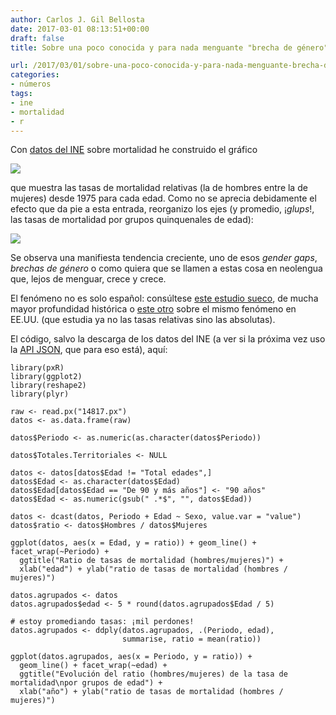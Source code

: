 ```yaml
---
author: Carlos J. Gil Bellosta
date: 2017-03-01 08:13:51+00:00
draft: false
title: Sobre una poco conocida y para nada menguante "brecha de género"

url: /2017/03/01/sobre-una-poco-conocida-y-para-nada-menguante-brecha-de-genero/
categories:
- números
tags:
- ine
- mortalidad
- r
---
```


Con [datos del INE](http://www.ine.es/jaxiT3/Tabla.htm?t=14817&L=0) sobre mortalidad he construido el gráfico

![](/wp-uploads/2017/02/tasas_mortalidad_edad.png)


que muestra las tasas de mortalidad relativas (la de hombres entre la de mujeres) desde 1975 para cada edad. Como no se aprecia debidamente el efecto que da pie a esta entrada, reorganizo los ejes (y promedio, ¡_glups_!, las tasas de mortalidad por grupos quinquenales de edad):

![](/wp-uploads/2017/02/tasas_mortalidad_anno.png)


Se observa una manifiesta tendencia creciente, uno de esos _gender gaps_, _brechas de género_ o como quiera que se llamen a estas cosa en neolengua que, lejos de menguar, crece y crece.

El fenómeno no es solo español: consúltese [este estudio sueco](https://ikashnitsky.github.io/2017/gender-gap-in-swedish-mortality/), de mucha mayor profundidad histórica o [este otro](https://www.nytimes.com/2015/11/03/health/death-rates-rising-for-middle-aged-white-americans-study-finds.html) sobre el mismo fenómeno en EE.UU. (que estudia ya no las tasas relativas sino las absolutas).

El código, salvo la descarga de los datos del INE (a ver si la próxima vez uso la [API JSON](http://www.ine.es/dyngs/DataLab/es/manual.html?&cid=45), que para eso está), aquí:




    library(pxR)
    library(ggplot2)
    library(reshape2)
    library(plyr)

    raw <- read.px("14817.px")
    datos <- as.data.frame(raw)

    datos$Periodo <- as.numeric(as.character(datos$Periodo))

    datos$Totales.Territoriales <- NULL

    datos <- datos[datos$Edad != "Total edades",]
    datos$Edad <- as.character(datos$Edad)
    datos$Edad[datos$Edad == "De 90 y más años"] <- "90 años"
    datos$Edad <- as.numeric(gsub(" .*$", "", datos$Edad))

    datos <- dcast(datos, Periodo + Edad ~ Sexo, value.var = "value")
    datos$ratio <- datos$Hombres / datos$Mujeres

    ggplot(datos, aes(x = Edad, y = ratio)) + geom_line() + facet_wrap(~Periodo) +
      ggtitle("Ratio de tasas de mortalidad (hombres/mujeres)") +
      xlab("edad") + ylab("ratio de tasas de mortalidad (hombres / mujeres)")

    datos.agrupados <- datos
    datos.agrupados$edad <- 5 * round(datos.agrupados$Edad / 5)

    # estoy promediando tasas: ¡mil perdones!
    datos.agrupados <- ddply(datos.agrupados, .(Periodo, edad),
                             summarise, ratio = mean(ratio))

    ggplot(datos.agrupados, aes(x = Periodo, y = ratio)) +
      geom_line() + facet_wrap(~edad) +
      ggtitle("Evolución del ratio (hombres/mujeres) de la tasa de mortalidad\npor grupos de edad") +
      xlab("año") + ylab("ratio de tasas de mortalidad (hombres / mujeres)")




